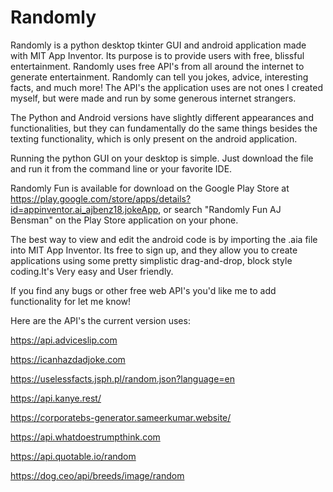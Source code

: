 # Randomly
Randomly is a python desktop tkinter GUI and android application made with MIT App Inventor. Its purpose is to provide users with free, blissful entertainment. Randomly uses free API's from all around the internet to generate entertainment. Randomly can tell you jokes, advice, interesting facts, and much more! The API's the application uses are not ones I created myself, but were made and run by some generous internet strangers.

The Python and Android versions have slightly different appearances and functionalities, but they can fundamentally do the same things besides the texting functionality, which is only present on the android application.

Running the python GUI on your desktop is simple. Just download the file and run it from the command line or your favorite IDE.

Randomly Fun is available for download on the Google Play Store at https://play.google.com/store/apps/details?id=appinventor.ai_ajbenz18.jokeApp, or search "Randomly Fun AJ Bensman" on the Play Store application on your phone.

The best way to view and edit the android code is by importing the .aia file into MIT App Inventor. Its free to sign up, and they allow you to create applications using some pretty simplistic drag-and-drop, block style coding.It's Very easy and User friendly.

If you find any bugs or other free web API's you'd like me to add functionality for let me know!


Here are the API's the current version uses:

https://api.adviceslip.com

https://icanhazdadjoke.com

https://uselessfacts.jsph.pl/random.json?language=en

https://api.kanye.rest/

https://corporatebs-generator.sameerkumar.website/

https://api.whatdoestrumpthink.com

https://api.quotable.io/random

https://dog.ceo/api/breeds/image/random

